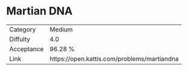 # Martian DNA

<table>
    <tr>
        <td>Category</td>
        <td>Medium</td>
    </tr>
    <tr>
        <td>Diffulty</td>
        <td>4.0</td>
    </tr>
    <tr>
        <td>Acceptance</td>
        <td>96.28 %</td>
    </tr>
    <tr>
        <td>Link</td>
        <td>https://open.kattis.com/problems/martiandna</td>
    </tr>
</table>